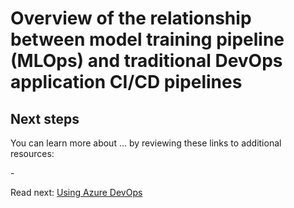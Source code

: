 # Overview of the relationship between model training pipeline (MLOps) and traditional DevOps application CI/CD pipelines


## Next steps

You can learn more about ... by reviewing these links to additional resources:

-[]()

Read next: [Using Azure DevOps](./using-azure-devops.md)